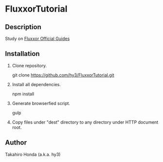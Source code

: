 # FluxxorTutorial

## Description
Study on [Fluxxor Official Guides](http://fluxxor.com/guides/)

## Installation

1. Clone repository.

    git clone https://github.com/hy3/FluxxorTutorial.git

2. Install all dependencies.

    npm install

3. Generate browserfied script.

    gulp

4. Copy files under "dest" directory to any directory under HTTP document root.


## Author
Takahiro Honda (a.k.a. hy3)
